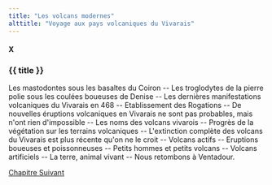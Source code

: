 ```yaml
---
title: "Les volcans modernes"
alttitle: "Voyage aux pays volcaniques du Vivarais"
---
```


#### X

### {{ title }}

<div id="tltr">

Les mastodontes sous les basaltes du Coiron -- Les troglodytes de la pierre
polie sous les coulées boueuses de Denise -- Les dernières manifestations
volcaniques du Vivarais en 468 -- Etablissement des Rogations -- De nouvelles
éruptions volcaniques en Vivarais ne sont pas probables, mais n'ont rien
d'impossible -- Les noms des volcans vivarois -- Progrès de la végétation sur
les terrains volcaniques -- L'extinction complète des volcans du Vivarais est
plus récente qu'on ne le croit -- Volcans actifs -- Eruptions boueuses et
poissonneuses -- Petits hommes et petits volcans -- Volcans artificiels -- La
terre, animal vivant -- Nous retombons à Ventadour.

</div>

<div id="next">

[Chapitre Suivant](11.html)

</div>
